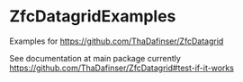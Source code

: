 ZfcDatagridExamples
===================

Examples for https://github.com/ThaDafinser/ZfcDatagrid

See documentation at main package currently
https://github.com/ThaDafinser/ZfcDatagrid#test-if-it-works

